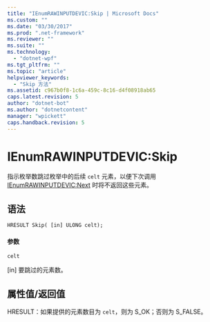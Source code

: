 ```yaml
---
title: "IEnumRAWINPUTDEVIC:Skip | Microsoft Docs"
ms.custom: ""
ms.date: "03/30/2017"
ms.prod: ".net-framework"
ms.reviewer: ""
ms.suite: ""
ms.technology: 
  - "dotnet-wpf"
ms.tgt_pltfrm: ""
ms.topic: "article"
helpviewer_keywords: 
  - "Skip 方法"
ms.assetid: c967b0f8-1c6a-459c-8c16-d4f08918ab65
caps.latest.revision: 5
author: "dotnet-bot"
ms.author: "dotnetcontent"
manager: "wpickett"
caps.handback.revision: 5
---
```

# IEnumRAWINPUTDEVIC:Skip
指示枚举数跳过枚举中的后续 `celt` 元素，以便下次调用 [IEnumRAWINPUTDEVIC:Next](../../../../docs/framework/wpf/app-development/ienumrawinputdevic-next.md) 时将不返回这些元素。  
  
## 语法  
  
```  
HRESULT Skip( [in] ULONG celt);  
```  
  
#### 参数  
 `celt`  
  
 \[in\] 要跳过的元素数。  
  
## 属性值\/返回值  
 HRESULT：如果提供的元素数目为 `celt`，则为 S\_OK；否则为 S\_FALSE。